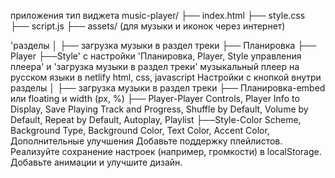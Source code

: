 приложения тип виджета
music-player/
├── index.html
├── style.css
├── script.js
├── assets/ (для музыки и иконок через интернет)
 
'разделы
│
├── загрузка музыки в раздел треки
├── Планировка
├── Player
├──Style'
с настройки 'Планировка, Player, Style управления плеера' и 'загрузка музыки в раздел треки' музыкальный плеер  на русском языки в netlify html, css, javascript
Настройки с кнопкой внутри разделы
│
├── загрузка музыки в раздел треки
├── Планировка-embed или floating и width (px, %)
├── Player-Player Controls, Player Info to Display, Save Playing Track and Progress, Shuffle by Default, Volume by Default, Repeat by Default, Autoplay, Playlist
├──Style-Color Scheme, Background Type, Background Color, Text Color, Accent Color, 
Дополнительные улучшения
Добавьте поддержку плейлистов.
Реализуйте сохранение настроек (например, громкости) в localStorage.
Добавьте анимации и улучшите дизайн.